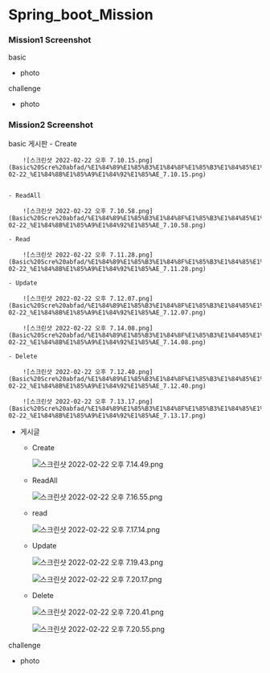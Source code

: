 # Spring_boot_Mission

### Mission1 Screenshot
basic
- photo

challenge
- photo


### Mission2 Screenshot
basic
 게시판
    - Create
        
        ![스크린샷 2022-02-22 오후 7.10.15.png](Basic%20Scre%20abfad/%E1%84%89%E1%85%B3%E1%84%8F%E1%85%B3%E1%84%85%E1%85%B5%E1%86%AB%E1%84%89%E1%85%A3%E1%86%BA_2022-02-22_%E1%84%8B%E1%85%A9%E1%84%92%E1%85%AE_7.10.15.png)
        
    
    - ReadAll
        
        ![스크린샷 2022-02-22 오후 7.10.58.png](Basic%20Scre%20abfad/%E1%84%89%E1%85%B3%E1%84%8F%E1%85%B3%E1%84%85%E1%85%B5%E1%86%AB%E1%84%89%E1%85%A3%E1%86%BA_2022-02-22_%E1%84%8B%E1%85%A9%E1%84%92%E1%85%AE_7.10.58.png)
        
    - Read
        
        ![스크린샷 2022-02-22 오후 7.11.28.png](Basic%20Scre%20abfad/%E1%84%89%E1%85%B3%E1%84%8F%E1%85%B3%E1%84%85%E1%85%B5%E1%86%AB%E1%84%89%E1%85%A3%E1%86%BA_2022-02-22_%E1%84%8B%E1%85%A9%E1%84%92%E1%85%AE_7.11.28.png)
        
    - Update
        
        ![스크린샷 2022-02-22 오후 7.12.07.png](Basic%20Scre%20abfad/%E1%84%89%E1%85%B3%E1%84%8F%E1%85%B3%E1%84%85%E1%85%B5%E1%86%AB%E1%84%89%E1%85%A3%E1%86%BA_2022-02-22_%E1%84%8B%E1%85%A9%E1%84%92%E1%85%AE_7.12.07.png)
        
        ![스크린샷 2022-02-22 오후 7.14.08.png](Basic%20Scre%20abfad/%E1%84%89%E1%85%B3%E1%84%8F%E1%85%B3%E1%84%85%E1%85%B5%E1%86%AB%E1%84%89%E1%85%A3%E1%86%BA_2022-02-22_%E1%84%8B%E1%85%A9%E1%84%92%E1%85%AE_7.14.08.png)
        
    - Delete
        
        ![스크린샷 2022-02-22 오후 7.12.40.png](Basic%20Scre%20abfad/%E1%84%89%E1%85%B3%E1%84%8F%E1%85%B3%E1%84%85%E1%85%B5%E1%86%AB%E1%84%89%E1%85%A3%E1%86%BA_2022-02-22_%E1%84%8B%E1%85%A9%E1%84%92%E1%85%AE_7.12.40.png)
        
        ![스크린샷 2022-02-22 오후 7.13.17.png](Basic%20Scre%20abfad/%E1%84%89%E1%85%B3%E1%84%8F%E1%85%B3%E1%84%85%E1%85%B5%E1%86%AB%E1%84%89%E1%85%A3%E1%86%BA_2022-02-22_%E1%84%8B%E1%85%A9%E1%84%92%E1%85%AE_7.13.17.png)
        
    

- 게시글
    - Create
        
        ![스크린샷 2022-02-22 오후 7.14.49.png](Basic%20Scre%20abfad/%E1%84%89%E1%85%B3%E1%84%8F%E1%85%B3%E1%84%85%E1%85%B5%E1%86%AB%E1%84%89%E1%85%A3%E1%86%BA_2022-02-22_%E1%84%8B%E1%85%A9%E1%84%92%E1%85%AE_7.14.49.png)
        
    - ReadAll
        
        ![스크린샷 2022-02-22 오후 7.16.55.png](Basic%20Scre%20abfad/%E1%84%89%E1%85%B3%E1%84%8F%E1%85%B3%E1%84%85%E1%85%B5%E1%86%AB%E1%84%89%E1%85%A3%E1%86%BA_2022-02-22_%E1%84%8B%E1%85%A9%E1%84%92%E1%85%AE_7.16.55.png)
        
    - read
        
        ![스크린샷 2022-02-22 오후 7.17.14.png](Basic%20Scre%20abfad/%E1%84%89%E1%85%B3%E1%84%8F%E1%85%B3%E1%84%85%E1%85%B5%E1%86%AB%E1%84%89%E1%85%A3%E1%86%BA_2022-02-22_%E1%84%8B%E1%85%A9%E1%84%92%E1%85%AE_7.17.14.png)
        
    - Update
        
        ![스크린샷 2022-02-22 오후 7.19.43.png](Basic%20Scre%20abfad/%E1%84%89%E1%85%B3%E1%84%8F%E1%85%B3%E1%84%85%E1%85%B5%E1%86%AB%E1%84%89%E1%85%A3%E1%86%BA_2022-02-22_%E1%84%8B%E1%85%A9%E1%84%92%E1%85%AE_7.19.43.png)
        
        ![스크린샷 2022-02-22 오후 7.20.17.png](Basic%20Scre%20abfad/%E1%84%89%E1%85%B3%E1%84%8F%E1%85%B3%E1%84%85%E1%85%B5%E1%86%AB%E1%84%89%E1%85%A3%E1%86%BA_2022-02-22_%E1%84%8B%E1%85%A9%E1%84%92%E1%85%AE_7.20.17.png)
        
    - Delete
        
        ![스크린샷 2022-02-22 오후 7.20.41.png](Basic%20Scre%20abfad/%E1%84%89%E1%85%B3%E1%84%8F%E1%85%B3%E1%84%85%E1%85%B5%E1%86%AB%E1%84%89%E1%85%A3%E1%86%BA_2022-02-22_%E1%84%8B%E1%85%A9%E1%84%92%E1%85%AE_7.20.41.png)
        
        ![스크린샷 2022-02-22 오후 7.20.55.png](Basic%20Scre%20abfad/%E1%84%89%E1%85%B3%E1%84%8F%E1%85%B3%E1%84%85%E1%85%B5%E1%86%AB%E1%84%89%E1%85%A3%E1%86%BA_2022-02-22_%E1%84%8B%E1%85%A9%E1%84%92%E1%85%AE_7.20.55.png)

challenge
- photo
